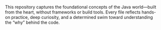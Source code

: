 This repository captures the foundational concepts of the Java world—built from the heart, without frameworks or build tools. Every file reflects hands-on practice, deep curiosity, and a determined swim toward understanding the “why” behind the code.
